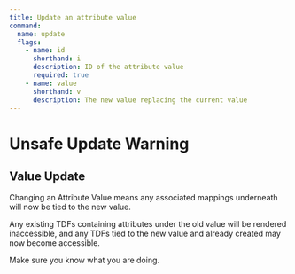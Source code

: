 ```yaml
---
title: Update an attribute value
command:
  name: update
  flags:
    - name: id
      shorthand: i
      description: ID of the attribute value
      required: true
    - name: value
      shorthand: v
      description: The new value replacing the current value
---
```


# Unsafe Update Warning

## Value Update

Changing an Attribute Value means any associated mappings underneath will now be tied to the new value.

Any existing TDFs containing attributes under the old value will be rendered inaccessible, and any TDFs tied to the new value
and already created may now become accessible.

Make sure you know what you are doing.
